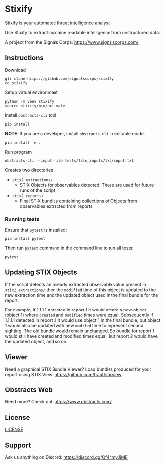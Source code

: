 # Stixify

Stixify is your automated threat intelligence analyst.

Use Stixify to extract machine readable intelligence from unstructured data.

A project from the Signals Corps: https://www.signalscorps.com/ 

## Instructions

Download

```
git clone https://github.com/signalscorps/stixify
cd stixify
```

Setup virtual environment

```
python -m venv stixify
source stixify/bin/activate
```

Install `obstracts-cli` tool
```
pip install .
```

**NOTE**: If you are a developer, install `obstracts-cli` in editable mode.
```
pip install -e .
```

Run program

```
obstracts-cli --input-file tests/file_inputs/txt/input.txt
```

Creates two directories

* `stix2_extractions/`
	* STIX Objects for observables detected. These are used for future runs of the script
* `stix2_reports/`
	* Final STIX bundles containing collections of Objects from observables extracted from reports

### Running tests

Ensure that `pytest` is installed:
```
pip install pytest
```

Then run `pytest` command in the command line to run all tests:
```
pytest
```

## Updating STIX Objects

If the script detects an already extracted observable value present in `stix2_extractions/` then the `modified` time of this object is updated to the new extraction time and the updated object used in the final bundle for the report.

For example, if 1.1.1.1 detected in report 1 it would create a new object (object 1) where `created` and `modified` times were equal. Subsequently if 1.1.1.1 detected in report 2 it would use object 1 in the final bundle, but object 1 would also be updated with new `modifed` time to represent second sighting. The old bundle would remain unchanged. So bundle for report 1 would still have created and modified times equal, but report 2 would have the updated object, and so on.

## Viewer

Need a graphical STIX Bundle Viewer? Load bundles produced for your report using STIX View: https://github.com/traut/stixview

## Obstracts Web

Need more? Check out: https://www.obstracts.com/

## License

[LICENSE](/LICENSE)

## Support

Ask us anything on Discord: https://discord.gg/Qf4nmyJjME